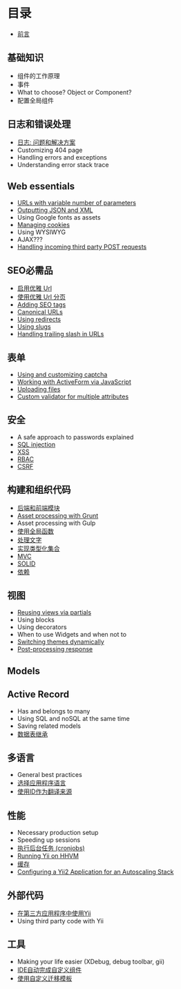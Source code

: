 # 目录

- [前言](preface.md)

## 基础知识

- 组件的工作原理
- 事件
- What to choose? Object or Component?
- 配置全局组件

## 日志和错误处理

- [日志: 问题和解决方案](logging-problems-and-solutions.md)
- Customizing 404 page
- Handling errors and exceptions
- Understanding error stack trace

## Web essentials

- [URLs with variable number of parameters](urls-variable-number-of-parameters.md)
- [Outputting JSON and XML](response-formats.md)
- Using Google fonts as assets
- [Managing cookies](cookies.md)
- Using WYSIWYG
- AJAX???
- [Handling incoming third party POST requests](incoming-post.md)

## SEO必需品

- [启用优雅 Url](enable-pretty-urls.md)
- [使用优雅 Url 分页](pagination-pretty-urls.md)
- [Adding SEO tags](adding-seo-tags.md)
- [Canonical URLs](canonical-urls.md)
- [Using redirects](using-redirects.md)
- [Using slugs](using-slugs.md)
- [Handling trailing slash in URLs](handling-trailing-slash-in-urls.md)

## 表单

- [Using and customizing captcha](forms-captcha.md)
- [Working with ActiveForm via JavaScript](forms-activeform-js.md)
- [Uploading files](forms-uploading-files.md)
- [Custom validator for multiple attributes](forms-validator-multiple-attributes.md)

## 安全

- A safe approach to passwords explained
- [SQL injection](sql-injection.md)
- [XSS](xss.md)
- [RBAC](security-rbac.md)
- [CSRF](csrf.md)

## 构建和组织代码

- [后端和前端模块](structure-backend-frontend-modules.md)
- [Asset processing with Grunt](structure-asset-processing-with-grunt.md)
- Asset processing with Gulp
- [使用全局函数](structure-global-functions.md)
- [处理文字](processing-text.md)
- [实现类型化集合](structure-collections.md)
- [MVC](mvc.md)
- [SOLID](solid.md)
- [依赖](dependencies.md)

## 视图

- [Reusing views via partials](reusing-views-via-partials.md)
- Using blocks
- Using decorators
- When to use Widgets and when not to
- [Switching themes dynamically](switching-themes.md)
- [Post-processing response](response-post-processing.md)

## Models


## Active Record

- Has and belongs to many
- Using SQL and noSQL at the same time
- Saving related models
- [数据表继承](ar-single-table-inheritance.md)


## 多语言

- General best practices
- [选择应用程序语言](i18n-selecting-application-language.md)
- [使用ID作为翻译来源](i18n-using-ids-as-translation-source.md)


## 性能

- Necessary production setup
- Speeding up sessions
- [执行后台任务 (cronjobs)](performance-cron.md)
- [Running Yii on HHVM](performance-hhvm.md)
- [缓存](caching.md)
- [Configuring a Yii2 Application for an Autoscaling Stack](scaling.md)

## 外部代码

- [在第三方应用程序中使用Yii](using-yii-in-third-party-apps.md)
- Using third party code with Yii

## 工具

- Making your life easier (XDebug, debug toolbar, gii)
- [IDE自动完成自定义组件](ide-autocompletion.md)
- [使用自定义迁移模板](using-custom-migration-template.md)
